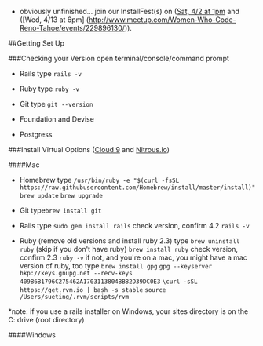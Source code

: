 * obviously unfinished... join our InstallFest(s) on ([Sat, 4/2 at 1pm](http://www.meetup.com/Women-Who-Code-Reno-Tahoe/events/229896130/) and ([Wed, 4/13 at 6pm] (http://www.meetup.com/Women-Who-Code-Reno-Tahoe/events/229896130/)). 

##Getting Set Up

###Checking your Version
open terminal/console/command prompt

- Rails
type `rails -v`

- Ruby
type `ruby -v`

- Git
type `git --version`

- Foundation and Devise

- Postgress

###Install
Virtual Options ([Cloud 9](https://c9.io/new) and [Nitrous.io](https://www.nitrous.io/app/#/signup))

####Mac
- Homebrew
type 
`/usr/bin/ruby -e "$(curl -fsSL https://raw.githubusercontent.com/Homebrew/install/master/install)"`
`brew update`
`brew upgrade`

- Git
type`brew install git`

- Rails
type `sudo gem install rails`
check version, confirm 4.2 `rails -v`

- Ruby (remove old versions and install ruby 2.3)
type 
`brew uninstall ruby` (skip if you don't have ruby)
`brew install ruby`
check version, confirm 2.3 `ruby -v`
if not, and you're on a mac, you might have a mac version of ruby, too
type 
`brew install gpg`
`gpg --keyserver hkp://keys.gnupg.net --recv-keys 409B6B1796C275462A1703113804BB82D39DC0E3`
`\curl -sSL https://get.rvm.io | bash -s stable`
`source /Users/sueting/.rvm/scripts/rvm`

*note: if you use a rails installer on Windows, your sites directory is on the C: drive (root directory)

####Windows
